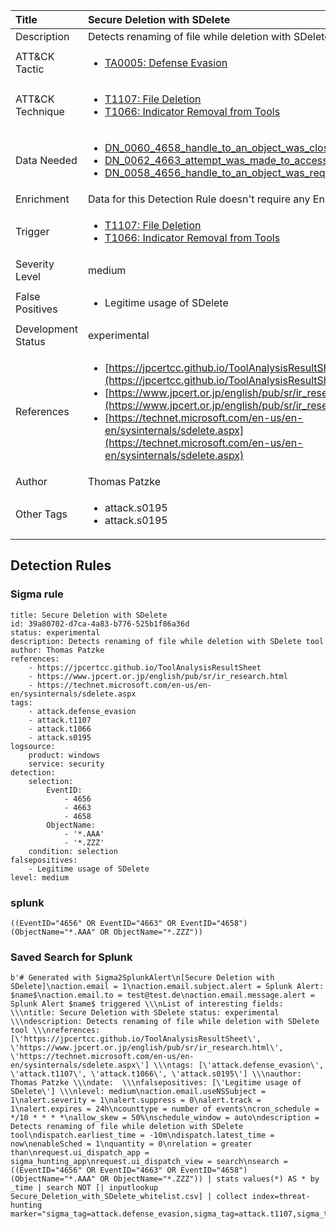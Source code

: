 | Title                | Secure Deletion with SDelete                                                                                                                                                 |
|:---------------------|:------------------------------------------------------------------------------------------------------------------------------------------------------------|
| Description          | Detects renaming of file while deletion with SDelete tool                                                                                                                                           |
| ATT&amp;CK Tactic    |  <ul><li>[TA0005: Defense Evasion](https://attack.mitre.org/tactics/TA0005)</li></ul>  |
| ATT&amp;CK Technique | <ul><li>[T1107: File Deletion](https://attack.mitre.org/techniques/T1107)</li><li>[T1066: Indicator Removal from Tools](https://attack.mitre.org/techniques/T1066)</li></ul>  |
| Data Needed          | <ul><li>[DN_0060_4658_handle_to_an_object_was_closed](../Data_Needed/DN_0060_4658_handle_to_an_object_was_closed.md)</li><li>[DN_0062_4663_attempt_was_made_to_access_an_object](../Data_Needed/DN_0062_4663_attempt_was_made_to_access_an_object.md)</li><li>[DN_0058_4656_handle_to_an_object_was_requested](../Data_Needed/DN_0058_4656_handle_to_an_object_was_requested.md)</li></ul>  |
| Enrichment           |  Data for this Detection Rule doesn't require any Enrichments.  |
| Trigger              | <ul><li>[T1107: File Deletion](../Triggers/T1107.md)</li><li>[T1066: Indicator Removal from Tools](../Triggers/T1066.md)</li></ul>  |
| Severity Level       | medium |
| False Positives      | <ul><li>Legitime usage of SDelete</li></ul>  |
| Development Status   | experimental |
| References           | <ul><li>[https://jpcertcc.github.io/ToolAnalysisResultSheet](https://jpcertcc.github.io/ToolAnalysisResultSheet)</li><li>[https://www.jpcert.or.jp/english/pub/sr/ir_research.html](https://www.jpcert.or.jp/english/pub/sr/ir_research.html)</li><li>[https://technet.microsoft.com/en-us/en-en/sysinternals/sdelete.aspx](https://technet.microsoft.com/en-us/en-en/sysinternals/sdelete.aspx)</li></ul>  |
| Author               | Thomas Patzke |
| Other Tags           | <ul><li>attack.s0195</li><li>attack.s0195</li></ul> | 

## Detection Rules

### Sigma rule

```
title: Secure Deletion with SDelete
id: 39a80702-d7ca-4a83-b776-525b1f86a36d
status: experimental
description: Detects renaming of file while deletion with SDelete tool
author: Thomas Patzke
references:
    - https://jpcertcc.github.io/ToolAnalysisResultSheet
    - https://www.jpcert.or.jp/english/pub/sr/ir_research.html
    - https://technet.microsoft.com/en-us/en-en/sysinternals/sdelete.aspx
tags:
    - attack.defense_evasion
    - attack.t1107
    - attack.t1066
    - attack.s0195
logsource:
    product: windows
    service: security
detection:
    selection:
        EventID:
            - 4656
            - 4663
            - 4658
        ObjectName:
            - '*.AAA'
            - '*.ZZZ'
    condition: selection
falsepositives:
    - Legitime usage of SDelete
level: medium

```





### splunk
    
```
((EventID="4656" OR EventID="4663" OR EventID="4658") (ObjectName="*.AAA" OR ObjectName="*.ZZZ"))
```






### Saved Search for Splunk

```
b'# Generated with Sigma2SplunkAlert\n[Secure Deletion with SDelete]\naction.email = 1\naction.email.subject.alert = Splunk Alert: $name$\naction.email.to = test@test.de\naction.email.message.alert = Splunk Alert $name$ triggered \\\nList of interesting fields:   \\\ntitle: Secure Deletion with SDelete status: experimental \\\ndescription: Detects renaming of file while deletion with SDelete tool \\\nreferences: [\'https://jpcertcc.github.io/ToolAnalysisResultSheet\', \'https://www.jpcert.or.jp/english/pub/sr/ir_research.html\', \'https://technet.microsoft.com/en-us/en-en/sysinternals/sdelete.aspx\'] \\\ntags: [\'attack.defense_evasion\', \'attack.t1107\', \'attack.t1066\', \'attack.s0195\'] \\\nauthor: Thomas Patzke \\\ndate:  \\\nfalsepositives: [\'Legitime usage of SDelete\'] \\\nlevel: medium\naction.email.useNSSubject = 1\nalert.severity = 1\nalert.suppress = 0\nalert.track = 1\nalert.expires = 24h\ncounttype = number of events\ncron_schedule = */10 * * * *\nallow_skew = 50%\nschedule_window = auto\ndescription = Detects renaming of file while deletion with SDelete tool\ndispatch.earliest_time = -10m\ndispatch.latest_time = now\nenableSched = 1\nquantity = 0\nrelation = greater than\nrequest.ui_dispatch_app = sigma_hunting_app\nrequest.ui_dispatch_view = search\nsearch = ((EventID="4656" OR EventID="4663" OR EventID="4658") (ObjectName="*.AAA" OR ObjectName="*.ZZZ")) | stats values(*) AS * by _time | search NOT [| inputlookup Secure_Deletion_with_SDelete_whitelist.csv] | collect index=threat-hunting marker="sigma_tag=attack.defense_evasion,sigma_tag=attack.t1107,sigma_tag=attack.t1066,sigma_tag=attack.s0195,level=medium"\n\n\n'
```
